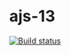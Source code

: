 # ajs-13
[![Build status](https://ci.appveyor.com/api/projects/status/e57xeh2y7drwcs9x?svg=true)](https://ci.appveyor.com/project/SergExy/ajs-13)
